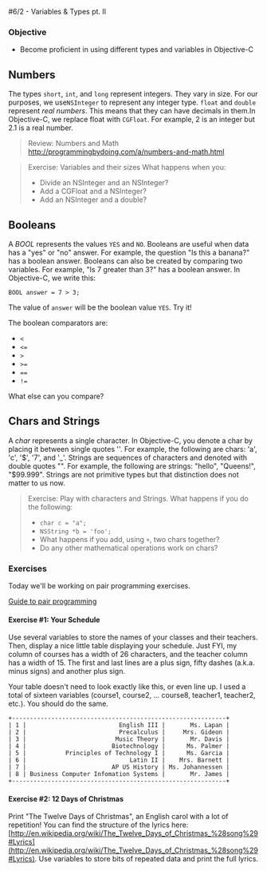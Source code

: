#6/2 - Variables & Types pt. II

### Objective

* Become proficient in using different types and variables in Objective-C

Numbers
-
The types `short`, `int`, and `long` represent integers. They vary in size. For our purposes, we use`NSInteger` to represent any integer type. `float` and `double` represent *real numbers*. This means that they can have decimals in them.In Objective-C, we replace float with `CGFloat`. For example, 2 is an integer but 2.1 is a real number.

> Review: Numbers and Math
> http://programmingbydoing.com/a/numbers-and-math.html

> Exercise: Variables and their sizes
> What happens when you:
> - Divide an NSInteger and an NSInteger?
> - Add a CGFloat and a NSInteger?
> - Add an NSInteger and a double?

Booleans
-
A *BOOL* represents the values `YES` and `NO`. Booleans are useful when data has a "yes" or "no" answer. For example, the question "Is this a banana?" has a boolean answer. Booleans can also be created by comparing two variables. For example, "Is 7 greater than 3?" has a boolean answer. In Objective-C, we write this:

    BOOL answer = 7 > 3;

The value of `answer` will be the boolean value `YES`. Try it!

The boolean comparators are:
* `<`
* `<=`
* `>`
* `>=`
* `==`
* `!=`

What else can you compare?

Chars and Strings
-
A *char* represents a single character. In Objective-C, you denote a char by placing it between single quotes ''. For example, the following are chars: 'a', 'c', '$', '7', and '_'. Strings are sequences of characters and denoted with double quotes "". For example, the following are strings: "hello", "Queens!", "$99.999". Strings are not primitive types but that distinction does not matter to us now.

> Exercise: Play with characters and Strings. What happens if you do the following:
> - `char c = "a";`
> - `NSString *b = 'foo';`
> - What happens if you add, using `+`, two chars together?
> - Do any other mathematical operations work on chars?

### Exercises

Today we'll be working on pair programming exercises.

[Guide to pair programming]()

#### Exercise #1: Your Schedule

Use several variables to store the names of your classes and their teachers. Then, display a nice little table displaying your schedule.  Just FYI, my column of courses has a width of 26 characters, and the teacher column has a width of 15. The first and last lines are a plus sign, fifty dashes (a.k.a. minus signs) and another plus sign.

Your table doesn't need to look exactly like this, or even line up. I used a total of sixteen variables (course1, course2, ... course8, teacher1, teacher2, etc.). You should do the same.

```
+------------------------------------------------------------+
| 1 |                          English III |       Ms. Lapan |
| 2 |                          Precalculus |     Mrs. Gideon |
| 3 |                         Music Theory |       Mr. Davis |
| 4 |                        Biotechnology |      Ms. Palmer |
| 5 |           Principles of Technology I |      Ms. Garcia |
| 6 |                             Latin II |    Mrs. Barnett |
| 7 |                        AP US History | Ms. Johannessen |
| 8 | Business Computer Infomation Systems |       Mr. James |
+------------------------------------------------------------+
```

#### Exercise #2: 12 Days of Christmas
Print "The Twelve Days of Christmas", an English carol with a lot of repetition!
You can find the structure of the lyrics here: [http://en.wikipedia.org/wiki/The_Twelve_Days_of_Christmas_%28song%29#Lyrics](http://en.wikipedia.org/wiki/The_Twelve_Days_of_Christmas_%28song%29#Lyrics).
Use variables to store bits of repeated data and print the full lyrics.
